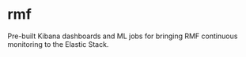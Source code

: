 # rmf
Pre-built Kibana dashboards and ML jobs for bringing RMF continuous monitoring to the Elastic Stack.

